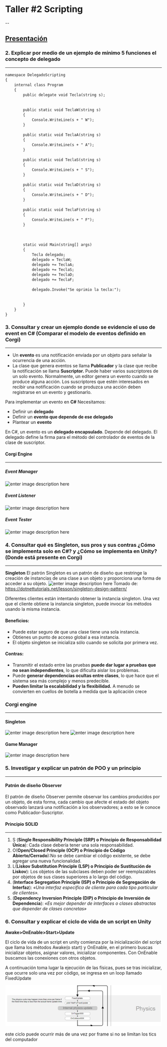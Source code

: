 
# Taller #2 Scripting
--
## [Presentación](##%20Link%20de%20la%20presentaci%C3%B3n%20%20https://www.canva.com/design/DAGB-3HUoQM/k_u-osnr_MLoFGj7MPcZTg/edit?utm_content=DAGB-3HUoQM&utm_campaign=designshare&utm_medium=link2&utm_source=sharebutton)

### 2. Explicar por medio de un ejemplo de mínimo 5 funciones el concepto de delegado
---

~~~
namespace DelegadoScripting
{
    internal class Program
    {
        public delegate void Tecla(string s);


        public static void TeclaW(string s)
        {
            Console.WriteLine(s + " W");
        }

        public static void TeclaA(string s)
        {
            Console.WriteLine(s + " A");
        }

        public static void TeclaS(string s)
        {
            Console.WriteLine(s + " S");
        }

        public static void TeclaD(string s)
        {
            Console.WriteLine(s + " D");
        }

        public static void TeclaF(string s)
        {
            Console.WriteLine(s + " F");
        }



        static void Main(string[] args)
        {
            Tecla delegado;
            delegado = TeclaW;
            delegado += TeclaA;
            delegado += TeclaS;
            delegado += TeclaD;
            delegado += TeclaF;

            delegado.Invoke("Se oprimio la tecla:");


        }
    }
}

~~~
### 3. Consultar y crear un ejemplo donde se evidencie el uso de event en C# (Comparar el modelo de eventos definido en Corgi)
---
-   Un <b>evento</b> es una notificación enviada por un objeto para señalar la ocurrencia de una acción.
- La clase que genera eventos se llama <b>Publicador</b> y la clase que recibe la notificación se llama <b>Suscriptor.</b> Puede haber varios suscriptores de un solo evento. Normalmente, un editor genera un evento cuando se produce alguna acción. Los suscriptores que estén interesados ​​en recibir una notificación cuando se produzca una acción deben registrarse en un evento y gestionarlo.

Para implementar un evento en <b>C#</b> Necesitamos:
- Definir un **delegado**
- Definir un **evento que depende de ese delegado**
- Plantear un **evento**

En C#, un evento es un <b>delegado encapsulado</b>. Depende del delegado. El delegado define la firma para el método del controlador de eventos de la clase de suscriptor.

#### Corgi Engine
---
##### Event Manager
![enter image description here](https://file.garden/ZduZHLwq23DtX9Mi/Scripting/EventManager.png)
##### Event Listener
![enter image description here](https://file.garden/ZduZHLwq23DtX9Mi/Scripting/MMeventListener.png)
##### Event Tester
![enter image description here](https://file.garden/ZduZHLwq23DtX9Mi/Scripting/Event%20Tester.png)
### 4. Consultar qué es Singleton, sus pros y sus contras ¿Cómo se implementa solo en C#? y ¿Cómo se implementa en Unity? (Donde está presente en Corgi) 
---
<b>Singleton</b>
El patrón Singleton es un patrón de diseño que restringe la creación de instancias de una clase a un objeto y proporciona una forma de acceder a su objeto.
![enter image description here](https://dotnettutorials.net/wp-content/uploads/2018/06/Singleton-Design-Pattern-in-C.png?ezimgfmt=ng:webp/ngcb8)
Tomado de: https://dotnettutorials.net/lesson/singleton-design-pattern/

Diferentes clientes están intentando obtener la instancia singleton. Una vez que el cliente obtiene la instancia singleton, puede invocar los métodos usando la misma instancia.
#### Beneficios:
-   Puede estar seguro de que una clase tiene una sola instancia. 
- Obtienes un punto de acceso global a esa instancia. 
- El objeto singleton se inicializa sólo cuando se solicita por primera vez.

#### Contras:
- Transmitir el estado entre las pruebas **puede dar lugar a pruebas que no sean independientes**, lo que dificulta aislar los problemas.
- Puede **generar dependencias ocultas entre clases**, lo que hace que el sistema sea más complejo y menos predecible.
- **Pueden limitar la escalabilidad y la flexibilidad.** A menudo se convierten en cuellos de botella a medida que la aplicación crece

### Corgi engine
---

#### Singleton
![enter image description here](https://file.garden/ZduZHLwq23DtX9Mi/Scripting/SIngletonCorgi.png)
![enter image description here](https://file.garden/ZduZHLwq23DtX9Mi/Scripting/SIngletonCorgi2.png)

#### Game Manager
![enter image description here](https://file.garden/ZduZHLwq23DtX9Mi/Scripting/GameManager.Corgi.png)
### 5. Investigar y explicar un patrón de POO y un principio
---
#### Patrón de diseño Observer
El patrón de diseño Observer permite observar los cambios producidos por un objeto, de esta forma, cada cambio que afecte el estado del objeto observado lanzará una notificación a los observadores; a esto se le conoce como Publicador-Suscriptor.
#### Principio SOLID
---
 1. S (**Single Responsibility Principle (SRP) o Principio de Responsabilidad Única**):  Cada clase debería tener una sola responsabilidad.
 2. O(**Open/Closed Principle (OCP) o Principio de Código Abierto/Cerrado**):No se debe cambiar el código existente, se debe agregar una nueva funcionalidad.
 3. L(**Liskov Substitution Principle (LSP) o Principio de Sustitución de Liskov**): Los objetos de las subclases deben poder ser reemplazables por objetos de sus clases superiores a lo largo del código.
 4. (**Interface Segregation Principle (ISP) o Principio de Segregación de Interfaz**): _«Una interfaz específica de cliente para cada tipo particular de clientes»._
 5. (**Dependency Inversion Principle (DIP) o Principio de Inversión de Dependencia**): _«Es mejor depender de interfaces o clases abstractas que depender de clases concretas»_

    
### 6. Consultar y explicar el ciclo de vida de un script en Unity

<b>Awake>OnEnable>Start>Update</b>

El ciclo de vida de un script en unity comienza por la inicialización del script que llama los métodos Awake(o start) y OnEnable, en el primero buscas inicializar objetos, asignar valores, inicializar componentes. Con OnEnable buscamos las conexiones con otros objetos.

A continuación toma lugar la ejecución de las físicas, pues se tras inicializar, que ocurre solo una vez por código, se ingresa en un loop llamado FixedUpdate

![alt text](image.png)

este ciclo puede ocurrir más de una vez por frame si no se limitan los tics del computador


